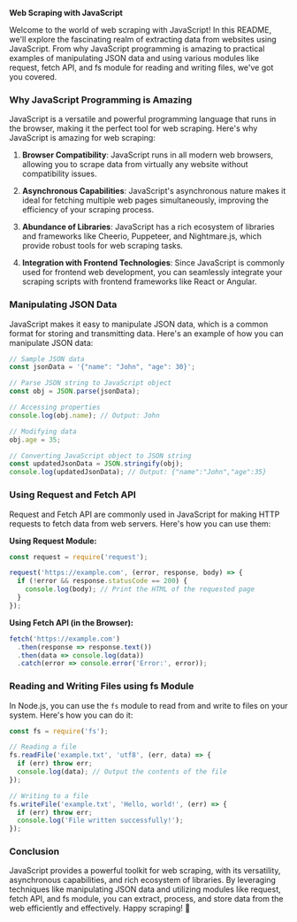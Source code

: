 **Web Scraping with JavaScript**

Welcome to the world of web scraping with JavaScript! In this README, we'll explore the fascinating realm of extracting data from websites using JavaScript. From why JavaScript programming is amazing to practical examples of manipulating JSON data and using various modules like request, fetch API, and fs module for reading and writing files, we've got you covered.

### Why JavaScript Programming is Amazing

JavaScript is a versatile and powerful programming language that runs in the browser, making it the perfect tool for web scraping. Here's why JavaScript is amazing for web scraping:

1. **Browser Compatibility**: JavaScript runs in all modern web browsers, allowing you to scrape data from virtually any website without compatibility issues.

2. **Asynchronous Capabilities**: JavaScript's asynchronous nature makes it ideal for fetching multiple web pages simultaneously, improving the efficiency of your scraping process.

3. **Abundance of Libraries**: JavaScript has a rich ecosystem of libraries and frameworks like Cheerio, Puppeteer, and Nightmare.js, which provide robust tools for web scraping tasks.

4. **Integration with Frontend Technologies**: Since JavaScript is commonly used for frontend web development, you can seamlessly integrate your scraping scripts with frontend frameworks like React or Angular.

### Manipulating JSON Data

JavaScript makes it easy to manipulate JSON data, which is a common format for storing and transmitting data. Here's an example of how you can manipulate JSON data:

```javascript
// Sample JSON data
const jsonData = '{"name": "John", "age": 30}';

// Parse JSON string to JavaScript object
const obj = JSON.parse(jsonData);

// Accessing properties
console.log(obj.name); // Output: John

// Modifying data
obj.age = 35;

// Converting JavaScript object to JSON string
const updatedJsonData = JSON.stringify(obj);
console.log(updatedJsonData); // Output: {"name":"John","age":35}
```

### Using Request and Fetch API

Request and Fetch API are commonly used in JavaScript for making HTTP requests to fetch data from web servers. Here's how you can use them:

**Using Request Module:**

```javascript
const request = require('request');

request('https://example.com', (error, response, body) => {
  if (!error && response.statusCode == 200) {
    console.log(body); // Print the HTML of the requested page
  }
});
```

**Using Fetch API (in the Browser):**

```javascript
fetch('https://example.com')
  .then(response => response.text())
  .then(data => console.log(data))
  .catch(error => console.error('Error:', error));
```

### Reading and Writing Files using fs Module

In Node.js, you can use the `fs` module to read from and write to files on your system. Here's how you can do it:

```javascript
const fs = require('fs');

// Reading a file
fs.readFile('example.txt', 'utf8', (err, data) => {
  if (err) throw err;
  console.log(data); // Output the contents of the file
});

// Writing to a file
fs.writeFile('example.txt', 'Hello, world!', (err) => {
  if (err) throw err;
  console.log('File written successfully!');
});
```

### Conclusion

JavaScript provides a powerful toolkit for web scraping, with its versatility, asynchronous capabilities, and rich ecosystem of libraries. By leveraging techniques like manipulating JSON data and utilizing modules like request, fetch API, and fs module, you can extract, process, and store data from the web efficiently and effectively. Happy scraping! 🚀